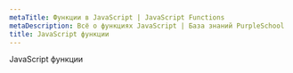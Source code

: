 ```yaml
---
metaTitle: Функции в JavaScript | JavaScript Functions
metaDescription: Всё о функциях JavaScript | База знаний PurpleSchool
title: JavaScript функции
---
```


JavaScript функции
